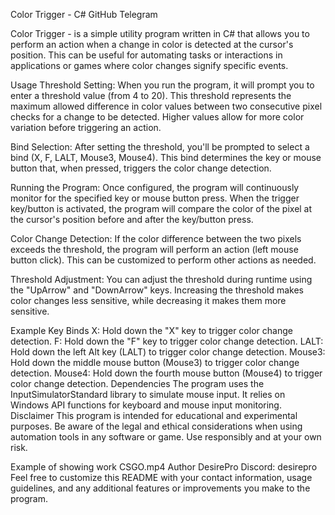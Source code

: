 Color Trigger - C#
GitHub Telegram

Color Trigger - is a simple utility program written in C# that allows you to perform an action when a change in color is detected at the cursor's position. This can be useful for automating tasks or interactions in applications or games where color changes signify specific events.

Usage
Threshold Setting: When you run the program, it will prompt you to enter a threshold value (from 4 to 20). This threshold represents the maximum allowed difference in color values between two consecutive pixel checks for a change to be detected. Higher values allow for more color variation before triggering an action.

Bind Selection: After setting the threshold, you'll be prompted to select a bind (X, F, LALT, Mouse3, Mouse4). This bind determines the key or mouse button that, when pressed, triggers the color change detection.

Running the Program: Once configured, the program will continuously monitor for the specified key or mouse button press. When the trigger key/button is activated, the program will compare the color of the pixel at the cursor's position before and after the key/button press.

Color Change Detection: If the color difference between the two pixels exceeds the threshold, the program will perform an action (left mouse button click). This can be customized to perform other actions as needed.

Threshold Adjustment: You can adjust the threshold during runtime using the "UpArrow" and "DownArrow" keys. Increasing the threshold makes color changes less sensitive, while decreasing it makes them more sensitive.

Example Key Binds
X: Hold down the "X" key to trigger color change detection.
F: Hold down the "F" key to trigger color change detection.
LALT: Hold down the left Alt key (LALT) to trigger color change detection.
Mouse3: Hold down the middle mouse button (Mouse3) to trigger color change detection.
Mouse4: Hold down the fourth mouse button (Mouse4) to trigger color change detection.
Dependencies
The program uses the InputSimulatorStandard library to simulate mouse input.
It relies on Windows API functions for keyboard and mouse input monitoring.
Disclaimer
This program is intended for educational and experimental purposes. Be aware of the legal and ethical considerations when using automation tools in any software or game. Use responsibly and at your own risk.

Example of showing work
 CSGO.mp4 
Author
DesirePro
Discord: desirepro
Feel free to customize this README with your contact information, usage guidelines, and any additional features or improvements you make to the program.
